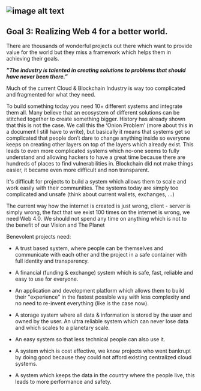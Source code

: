 ## ![image alt text](../img/globe.png)

## **Goal 3: Realizing Web 4 for a better world.**

There are thousands of wonderful projects out there which want to provide value for the world but they miss a framework which helps them in achieving their goals.

**_”The industry is talented in creating solutions to problems that should have never been there.”_**

Much of the current Cloud & Blockchain Industry is way too complicated and fragmented for what they need. 

To build something today you need 10+ different systems and integrate them all. Many believe that an ecosystem of different solutions can be stitched together to create something bigger. History has already shown that this is not the case. We call this the ‘Onion Problem’ (more about this in a document I still have to write), but basically it means that systems get so complicated that people don’t dare to change anything inside so everyone keeps on creating other layers on top of the layers which already exist. This leads to even more complicated systems which no-one seems to fully understand and allowing hackers to have a great time because there are hundreds of places to find vulnerabilities in. Blockchain did not make things easier, it became even more difficult and non transparent.

It's difficult for projects to build a system which allows them to scale and work easily with their communities. The systems today are simply too complicated and unsafe (think about current wallets, exchanges, …)


The current way how the internet is created is just wrong, client - server is simply wrong, the fact that we exist 100 times on the internet is wrong, we need Web 4.0. We should not spend any time on anything which is not to the benefit of our Vision and The Planet

Benevolent projects need:

* A trust based system, where people can be themselves and communicate with each other and the project in a safe container with full identity and transparency.

* A financial (funding & exchange) system which is safe, fast, reliable and easy to use for everyone.

* An application and development platform which allows them to build their "experience" in the fastest possible way with less complexity and no need to re-invent everything (like is the case now).

* A storage system where all data & information is stored by the user and owned by the user. An ultra reliable system which can never lose data and which scales to a planetary scale.

* An easy system so that less technical people can also use it.

* A system which is cost effective, we know projects who went bankrupt by doing good because they could not afford existing centralized cloud systems.

* A system which keeps the data in the country where the people live, this leads to more performance and safety.

